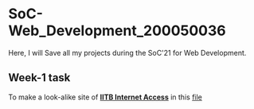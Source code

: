 # SoC-Web_Development_200050036
Here, I will Save all my projects during the SoC'21 for Web Development.

## Week-1 task
To make a look-alike site of **[IITB Internet Access](internet.iitb.ac.in)** in this [file](SoC-Web_Development_200050036/internetiitb.html)
